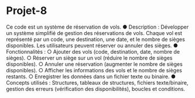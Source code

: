# Projet-8
Ce code est un système de réservation de vols.
● Description : Développer un système simplifié de gestion des réservations de vols. Chaque
vol est représenté par un code, une destination, une date, et le nombre de sièges
disponibles. Les utilisateurs peuvent réserver ou annuler des sièges.
● Fonctionnalités :
○ Ajouter des vols (code, destination, date, nombre de sièges).
○ Réserver un siège sur un vol (réduire le nombre de sièges disponibles).
○ Annuler une réservation (augmenter le nombre de sièges disponibles).
○ Afficher les informations des vols et le nombre de sièges restants.
○ Enregistrer les données dans un fichier texte ou binaire.
● Concepts utilisés : Structures, tableaux de structures, fichiers texte/binaire, gestion des
erreurs (vérification des disponibilités), boucles et conditions.
